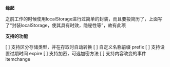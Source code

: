 **缘起**

之前工作的时候使用localStorage进行过简单的封装，而且要投简历了，上面写了“封装localStorage，使其具有时效，隐秘性等”，故有此项

**支持的功能**


[ ] 支持区分存储类型，并在存取时自动转换
[ ] 自定义名称前缀 prefix
[ ] 支持设置过期时间 expire
[ ] 支持加密，可选加密方法
[ ] 支持内容改变的事件itemchange


